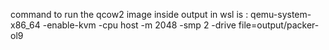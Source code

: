 command to run the qcow2 image inside output in wsl is : qemu-system-x86_64
-enable-kvm
-cpu host
-m 2048
-smp 2
-drive file=output/packer-ol9
